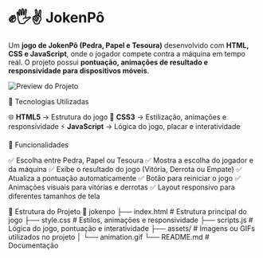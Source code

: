 # ✊🖐️✌️ JokenPô

Um **jogo de JokenPô (Pedra, Papel e Tesoura)** desenvolvido com **HTML, CSS e JavaScript**, onde o jogador compete contra a máquina em tempo real.
O projeto possui **pontuação, animações de resultado e responsividade para dispositivos móveis**.

![Preview do Projeto](./assets/animation.gif)

🚀 Tecnologias Utilizadas

🌐 **HTML5** → Estrutura do jogo
🎨 **CSS3** → Estilização, animações e responsividade
⚡ **JavaScript** → Lógica do jogo, placar e interatividade

🎯 Funcionalidades

✅ Escolha entre Pedra, Papel ou Tesoura
✅ Mostra a escolha do jogador e da máquina
✅ Exibe o resultado do jogo (Vitória, Derrota ou Empate)
✅ Atualiza a pontuação automaticamente
✅ Botão para reiniciar o jogo
✅ Animações visuais para vitórias e derrotas
✅ Layout responsivo para diferentes tamanhos de tela

📂 Estrutura do Projeto
📁 jokenpo
├── index.html       # Estrutura principal do jogo
├── style.css        # Estilos, animações e responsividade
├── scripts.js       # Lógica do jogo, pontuação e interatividade
├── assets/          # Imagens ou GIFs utilizados no projeto
│   └── animation.gif
└── README.md        # Documentação
